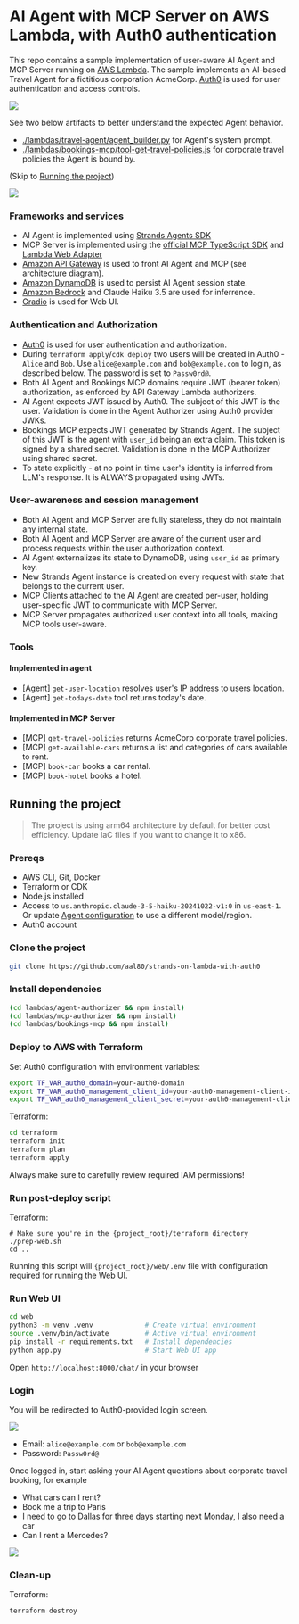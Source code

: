 # AI Agent with MCP Server on AWS Lambda, with Auth0 authentication

This repo contains a sample implementation of user-aware AI Agent and MCP Server running on [AWS Lambda](https://aws.amazon.com/lambda). The sample implements an AI-based Travel Agent for a fictitious corporation AcmeCorp. [Auth0](https://auth0.com) is used for user authentication and access controls. 

![](./img/travel-agent-demo.gif)

See two below artifacts to better understand the expected Agent behavior. 
* [./lambdas/travel-agent/agent_builder.py](./lambdas/travel-agent/agent_builder.py) for Agent's system prompt. 
* [./lambdas/bookings-mcp/tool-get-travel-policies.js](./lambdas/bookings-mcp/tool-get-travel-policies.js) for corporate travel policies the Agent is bound by. 

(Skip to [Running the project](#running-the-project))

![](./img/arch.png)

### Frameworks and services
* AI Agent is implemented using [Strands Agents SDK](https://strandsagents.com/0.1.x/)
* MCP Server is implemented using the [official MCP TypeScript SDK](https://github.com/modelcontextprotocol/typescript-sdk) and [Lambda Web Adapter](https://github.com/awslabs/aws-lambda-web-adapter)
* [Amazon API Gateway](https://aws.amazon.com/api-gateway/) is used to front AI Agent and MCP (see architecture diagram). 
* [Amazon DynamoDB](https://aws.amazon.com/dynamodb/) is used to persist AI Agent session state. 
* [Amazon Bedrock](https://aws.amazon.com/bedrock) and Claude Haiku 3.5 are used for inferrence. 
* [Gradio](https://www.gradio.app) is used for Web UI. 

### Authentication and Authorization
* [Auth0](https://auth0.com) is used for user authentication and authorization. 
* During `terraform apply`/`cdk deploy` two users will be created in Auth0 - `Alice` and `Bob`. Use `alice@example.com` and `bob@example.com` to login, as described below. The password is set to `Passw0rd@`.
* Both AI Agent and Bookings MCP domains require JWT (bearer token) authorization, as enforced by API Gateway Lambda authorizers.
* AI Agent expects JWT issued by Auth0. The subject of this JWT is the user. Validation is done in the Agent Authorizer using Auth0 provider JWKs.
* Bookings MCP expects JWT generated by Strands Agent. The subject of this JWT is the agent with `user_id` being an extra claim. This token is signed by a shared secret. Validation is done in the MCP Authorizer using shared secret. 
* To state explicitly - at no point in time user's identity is inferred from LLM's response. It is ALWAYS propagated using JWTs. 

### User-awareness and session management
* Both AI Agent and MCP Server are fully stateless, they do not maintain any internal state. 
* Both AI Agent and MCP Server are aware of the current user and process requests within the user authorization context.
* AI Agent externalizes its state to DynamoDB, using `user_id` as primary key. 
* New Strands Agent instance is created on every request with state that belongs to the current user. 
* MCP Clients attached to the AI Agent are created per-user, holding user-specific JWT to communicate with MCP Server. 
* MCP Server propagates authorized user context into all tools, making MCP tools user-aware. 

### Tools

#### Implemented in agent
* [Agent] `get-user-location` resolves user's IP address to users location. 
* [Agent] `get-todays-date` tool returns today's date.

#### Implemented in MCP Server
* [MCP] `get-travel-policies` returns AcmeCorp corporate travel policies.
* [MCP] `get-available-cars` returns a list and categories of cars available to rent.
* [MCP] `book-car` books a car rental.
* [MCP] `book-hotel` books a hotel.

## Running the project

> The project is using arm64 architecture by default for better cost efficiency. Update IaC files if you want to change it to x86.  

### Prereqs

* AWS CLI, Git, Docker
* Terraform or CDK
* Node.js installed
* Access to `us.anthropic.claude-3-5-haiku-20241022-v1:0` in `us-east-1`. Or update [Agent configuration](./lambdas/travel-agent/agent_builder.py) to use a different model/region. 
* Auth0 account

### Clone the project 
```bash
git clone https://github.com/aal80/strands-on-lambda-with-auth0
```

### Install dependencies
```bash
(cd lambdas/agent-authorizer && npm install)
(cd lambdas/mcp-authorizer && npm install)
(cd lambdas/bookings-mcp && npm install)
```

### Deploy to AWS with Terraform

Set Auth0 configuration with environment variables:
```bash
export TF_VAR_auth0_domain=your-auth0-domain
export TF_VAR_auth0_management_client_id=your-auth0-management-client-id
export TF_VAR_auth0_management_client_secret=your-auth0-management-client-secret
```

Terraform:
```bash
cd terraform 
terraform init
terraform plan
terraform apply
```

Always make sure to carefully review required IAM permissions!

### Run post-deploy script

Terraform: 
```
# Make sure you're in the {project_root}/terraform directory
./prep-web.sh
cd ..
```

Running this script will `{project_root}/web/.env` file with configuration required for running the Web UI. 

### Run Web UI
```bash
cd web
python3 -m venv .venv             # Create virtual environment
source .venv/bin/activate         # Active virtual environment
pip install -r requirements.txt   # Install dependencies
python app.py                     # Start Web UI app
```

Open `http://localhost:8000/chat/` in your browser

### Login

You will be redirected to Auth0-provided login screen. 

![](./img/login-ui.png)

* Email: `alice@example.com` or `bob@example.com`
* Password: `Passw0rd@`

Once logged in, start asking your AI Agent questions about corporate travel booking, for example

* What cars can I rent? 
* Book me a trip to Paris
* I need to go to Dallas for three days starting next Monday, I also need a car
* Can I rent a Mercedes?

![](./img/web-ui.png)

### Clean-up

Terraform:
```bash
terraform destroy
```

